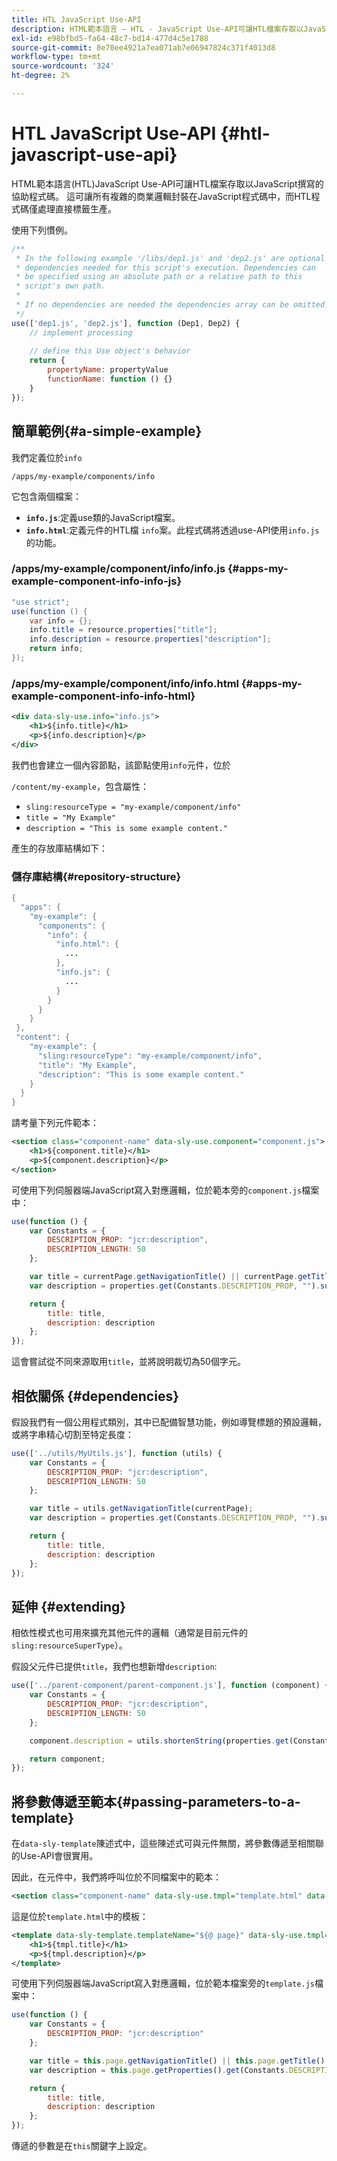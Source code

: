 ```yaml
---
title: HTL JavaScript Use-API
description: HTML範本語言 — HTL - JavaScript Use-API可讓HTL檔案存取以JavaScript撰寫的協助程式碼。
exl-id: e98bfbd5-fa64-48c7-bd14-477d4c5e1788
source-git-commit: 8e70ee4921a7ea071ab7e06947824c371f4013d8
workflow-type: tm+mt
source-wordcount: '324'
ht-degree: 2%

---
```


# HTL JavaScript Use-API {#htl-javascript-use-api}

HTML範本語言(HTL)JavaScript Use-API可讓HTL檔案存取以JavaScript撰寫的協助程式碼。 這可讓所有複雜的商業邏輯封裝在JavaScript程式碼中，而HTL程式碼僅處理直接標籤生產。

使用下列慣例。

```javascript
/**
 * In the following example '/libs/dep1.js' and 'dep2.js' are optional
 * dependencies needed for this script's execution. Dependencies can
 * be specified using an absolute path or a relative path to this
 * script's own path.
 *
 * If no dependencies are needed the dependencies array can be omitted.
 */
use(['dep1.js', 'dep2.js'], function (Dep1, Dep2) {
    // implement processing
  
    // define this Use object's behavior
    return {
        propertyName: propertyValue
        functionName: function () {}
    }
});
```

## 簡單範例{#a-simple-example}

我們定義位於`info`

`/apps/my-example/components/info`

它包含兩個檔案：

* **`info.js`**:定義use類的JavaScript檔案。
* **`info.html`**:定義元件的HTL檔 `info`案。此程式碼將透過use-API使用`info.js`的功能。

### /apps/my-example/component/info/info.js {#apps-my-example-component-info-info-js}

```java
"use strict";
use(function () {
    var info = {};
    info.title = resource.properties["title"];
    info.description = resource.properties["description"];
    return info;
});
```

### /apps/my-example/component/info/info.html {#apps-my-example-component-info-info-html}

```xml
<div data-sly-use.info="info.js">
    <h1>${info.title}</h1>
    <p>${info.description}</p>
</div>
```

我們也會建立一個內容節點，該節點使用`info`元件，位於

`/content/my-example`，包含屬性：

* `sling:resourceType = "my-example/component/info"`
* `title = "My Example"`
* `description = "This is some example content."`

產生的存放庫結構如下：

### 儲存庫結構{#repository-structure}

```java
{
  "apps": {
    "my-example": {
      "components": {
        "info": {
          "info.html": {
            ...
          },
          "info.js": {
            ...
          }
        }
      }
    }
 },
 "content": {
    "my-example": {
      "sling:resourceType": "my-example/component/info",
      "title": "My Example",
      "description": "This is some example content."
    }
  }
}
```

請考量下列元件範本：

```xml
<section class="component-name" data-sly-use.component="component.js">
    <h1>${component.title}</h1>
    <p>${component.description}</p>
</section>
```

可使用下列伺服器端JavaScript寫入對應邏輯，位於範本旁的`component.js`檔案中：

```javascript
use(function () {
    var Constants = {
        DESCRIPTION_PROP: "jcr:description",
        DESCRIPTION_LENGTH: 50
    };

    var title = currentPage.getNavigationTitle() || currentPage.getTitle() || currentPage.getName();
    var description = properties.get(Constants.DESCRIPTION_PROP, "").substr(0, Constants.DESCRIPTION_LENGTH);

    return {
        title: title,
        description: description
    };
});
```

這會嘗試從不同來源取用`title`，並將說明裁切為50個字元。

## 相依關係 {#dependencies}

假設我們有一個公用程式類別，其中已配備智慧功能，例如導覽標題的預設邏輯，或將字串精心切割至特定長度：

```javascript
use(['../utils/MyUtils.js'], function (utils) {
    var Constants = {
        DESCRIPTION_PROP: "jcr:description",
        DESCRIPTION_LENGTH: 50
    };

    var title = utils.getNavigationTitle(currentPage);
    var description = properties.get(Constants.DESCRIPTION_PROP, "").substr(0, Constants.DESCRIPTION_LENGTH);

    return {
        title: title,
        description: description
    };
});
```

## 延伸 {#extending}

相依性模式也可用來擴充其他元件的邏輯（通常是目前元件的`sling:resourceSuperType`）。

假設父元件已提供`title`，我們也想新增`description`:

```javascript
use(['../parent-component/parent-component.js'], function (component) {
    var Constants = {
        DESCRIPTION_PROP: "jcr:description",
        DESCRIPTION_LENGTH: 50
    };

    component.description = utils.shortenString(properties.get(Constants.DESCRIPTION_PROP, ""), Constants.DESCRIPTION_LENGTH);

    return component;
});
```

## 將參數傳遞至範本{#passing-parameters-to-a-template}

在`data-sly-template`陳述式中，這些陳述式可與元件無關，將參數傳遞至相關聯的Use-API會很實用。

因此，在元件中，我們將呼叫位於不同檔案中的範本：

```xml
<section class="component-name" data-sly-use.tmpl="template.html" data-sly-call="${tmpl.templateName @ page=currentPage}"></section>
```

這是位於`template.html`中的模板：

```xml
<template data-sly-template.templateName="${@ page}" data-sly-use.tmpl="${'template.js' @ page=page, descriptionLength=50}">
    <h1>${tmpl.title}</h1>
    <p>${tmpl.description}</p>
</template>
```

可使用下列伺服器端JavaScript寫入對應邏輯，位於範本檔案旁的`template.js`檔案中：

```javascript
use(function () {
    var Constants = {
        DESCRIPTION_PROP: "jcr:description"
    };

    var title = this.page.getNavigationTitle() || this.page.getTitle() || this.page.getName();
    var description = this.page.getProperties().get(Constants.DESCRIPTION_PROP, "").substr(0, this.descriptionLength);

    return {
        title: title,
        description: description
    };
});
```

傳遞的參數是在`this`關鍵字上設定。
